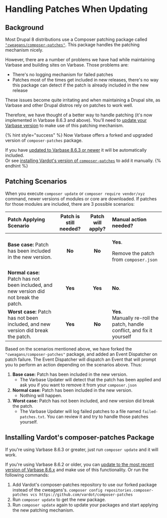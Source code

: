 # Handling Patches When Updating

## Background

Most Drupal 8 distributions use a Composer patching package called [`"cweagans/composer-patches"`](https://github.com/cweagans/composer-patches). This package handles the patching mechanism nicely.

However, there are a number of problems we have had while maintaining Varbase and building sites on Varbase. Those problems are:

* There's no logging mechanism for failed patches
* Patches most of the times get included in new releases, there's no way this package can detect if the patch is already included in the new release

These issues become quite irritating and when maintaining a Drupal site, as Varbase and other Drupal distros rely on patches to work well.

Therefore, we have thought of a better way to handle patching \(it's now implemented in Varbase 8.6.3 and above\). You'll need to [update your Varbase version](https://docs.varbase.vardot.com/updating-varbase#the-update-process) to make use of this patching mechanism.

{% hint style="success" %}
Now Varbase offers a forked and upgraded version of `composer-patches` package.  
  
If you have [updated to Varbase 8.6.3 or newer](./#option-1-automated-process-using-varbase-updater-varbase-updater) it will be automatically included.  
Or see [installing Vardot's version of `composer-patches`](../getting-started/installing-varbase.md#installing-varbase-on-platform-sh) to add it manually.
{% endhint %}

## Patching Scenarios

When you execute `composer update` or `composer require vendor/xyz` command, newer versions of modules or core are downloaded. If patches for those modules are included, there are 3 possible scenarios:

<table>
  <thead>
    <tr>
      <th style="text-align:left"><b>Patch Applying Scenario</b>
      </th>
      <th style="text-align:center"><b>Patch is still needed?</b>
      </th>
      <th style="text-align:center"><b>Patch will apply?</b>
      </th>
      <th style="text-align:left"><b>Manual action needed?</b>
      </th>
    </tr>
  </thead>
  <tbody>
    <tr>
      <td style="text-align:left"><b>Base case:</b> Patch has been included in the new version.</td>
      <td style="text-align:center"><b>No</b>
      </td>
      <td style="text-align:center"><b>No</b>
      </td>
      <td style="text-align:left">
        <p><b>Yes</b>.</p>
        <p>Remove the patch from <code>composer.json</code>
        </p>
      </td>
    </tr>
    <tr>
      <td style="text-align:left"><b>Normal case:</b> Patch has not been included, and new version did not
        break the patch.</td>
      <td style="text-align:center"><b>Yes</b>
      </td>
      <td style="text-align:center"><b>Yes</b>
      </td>
      <td style="text-align:left"><b>No</b>.</td>
    </tr>
    <tr>
      <td style="text-align:left"><b>Worst case:</b> Patch has not been included, and new version did break
        the patch.</td>
      <td style="text-align:center"><b>Yes</b>
      </td>
      <td style="text-align:center"><b>No</b>
      </td>
      <td style="text-align:left"><b>Yes</b>.
        <br />Manually re-roll the patch, handle conflict, and fix it yourself</td>
    </tr>
  </tbody>
</table>

Based on the scenarios mentioned above, we have forked the `"cweagans/composer-patches"` package, and added an Event Dispatcher on patch failure. The Event Dispatcher will dispatch an Event that will prompt you to perform an action depending on the scenarios above. Thus:

1. **Base case:** Patch has been included in the new version.
   * The Varbase Updater will detect that the patch has been applied and ask you if you want to remove it from your `composer.json`
2. **Normal case:** Patch has been included in the new version.
   * Nothing will happen.
3. **Worst case:** Patch has not been included, and new version did break the patch.
   * The Varbase Updater will log failed patches to a file named `failed-patches.txt`. You can review it and try to handle those patches yourself.

## Installing Vardot's composer-patches Package

If you're using Varbase 8.6.3 or greater, just run `composer update` and it will work.

If you're using Varbase 8.6.2 or older, you can [update to the most recent version of Varbase 8.6.x](https://docs.varbase.vardot.com/updating-varbase#the-update-process) and make use of this functionality. Or run the following commands:

1. Add Vardot's composer-patches repository to use our forked package instead of the cweagans's. `composer config repositories.composer-patches vcs https://github.com/vardot/composer-patches`
2. Run `composer update` to get the new package.
3. Run `composer update` again to update your packages and start applying the new patching mechanism.





  


